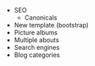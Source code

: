 - SEO
    - Canonicals
- New template (bootstrap)
- Picture albums
- Multiple abouts
- Search engines
- Blog categories
